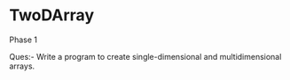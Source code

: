 # TwoDArray

Phase 1

Ques:-  Write a program to create single-dimensional and multidimensional arrays.
